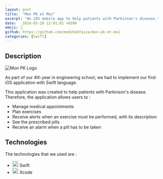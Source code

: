 ```yaml
---
layout: post
title:  "Mon PK et Moi"
excerpt: "An iOS mobile app to help patients with Parkinson's disease."
date:   2018-03-28 12:01:02 +0100
emoji: 💊
github: https://github.com/medihebfaiza/mon-pk-et-moi
categories: [Swift]
---
```


## Description

![Mon PK Logo](https://github.com/medihebfaiza/mon-pk-et-moi/blob/master/img/Icon-App-83.5x83.5%402x.png?raw=true "Logo")

As part of our 4th year in engineering school, we had to implement our first iOS application with Swift language.

This application was created to help patients with Parkinson's disease. Therefore, the application allows users to :
- Manage medical appointments
- Plan exercises
- Receive alerts when an exercise must be performed, with its description
- See the prescribed pills
- Receive an alarm when a pill has to be taken


## Technologies

The technologies that we used are :
- <img src="https://simpleicons.org/icons/swift.svg" alt="swift" style="width:20px;"/> Swift
- <img src="https://simpleicons.org/icons/xcode.svg" alt="xcode" style="width:20px;"/> Xcode

[site]: http://www.camille-liprandi-psychologue.fr/
